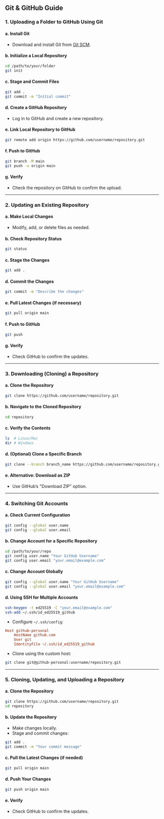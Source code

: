 ## Git & GitHub Guide

### 1. Uploading a Folder to GitHub Using Git

#### a. Install Git
- Download and install Git from [Git SCM](https://git-scm.com/).

#### b. Initialize a Local Repository
```sh
cd /path/to/your/folder
git init
```

#### c. Stage and Commit Files
```sh
git add .
git commit -m "Initial commit"
```

#### d. Create a GitHub Repository
- Log in to GitHub and create a new repository.

#### e. Link Local Repository to GitHub
```sh
git remote add origin https://github.com/username/repository.git
```

#### f. Push to GitHub
```sh
git branch -M main
git push -u origin main
```

#### g. Verify
- Check the repository on GitHub to confirm the upload.

---

### 2. Updating an Existing Repository

#### a. Make Local Changes
- Modify, add, or delete files as needed.

#### b. Check Repository Status
```sh
git status
```

#### c. Stage the Changes
```sh
git add .
```

#### d. Commit the Changes
```sh
git commit -m "Describe the changes"
```

#### e. Pull Latest Changes (if necessary)
```sh
git pull origin main
```

#### f. Push to GitHub
```sh
git push
```

#### g. Verify
- Check GitHub to confirm the updates.

---

### 3. Downloading (Cloning) a Repository

#### a. Clone the Repository
```sh
git clone https://github.com/username/repository.git
```

#### b. Navigate to the Cloned Repository
```sh
cd repository
```

#### c. Verify the Contents
```sh
ls  # Linux/Mac
dir # Windows
```

#### d. (Optional) Clone a Specific Branch
```sh
git clone --branch branch_name https://github.com/username/repository.git
```

#### e. Alternative: Download as ZIP
- Use GitHub’s "Download ZIP" option.

---

### 4. Switching Git Accounts

#### a. Check Current Configuration
```sh
git config --global user.name
git config --global user.email
```

#### b. Change Account for a Specific Repository
```sh
cd /path/to/your/repo
git config user.name "Your GitHub Username"
git config user.email "your.email@example.com"
```

#### c. Change Account Globally
```sh
git config --global user.name "Your GitHub Username"
git config --global user.email "your.email@example.com"
```

#### d. Using SSH for Multiple Accounts
```sh
ssh-keygen -t ed25519 -C "your.email@example.com"
ssh-add ~/.ssh/id_ed25519_github
```

- Configure `~/.ssh/config`:
```ini
Host github-personal
    HostName github.com
    User git
    IdentityFile ~/.ssh/id_ed25519_github
```

- Clone using the custom host:
```sh
git clone git@github-personal:username/repository.git
```

---

### 5. Cloning, Updating, and Uploading a Repository

#### a. Clone the Repository
```sh
git clone https://github.com/username/repository.git
cd repository
```

#### b. Update the Repository
- Make changes locally.
- Stage and commit changes:
```sh
git add .
git commit -m "Your commit message"
```

#### c. Pull the Latest Changes (if needed)
```sh
git pull origin main
```

#### d. Push Your Changes
```sh
git push origin main
```

#### e. Verify
- Check GitHub to confirm the updates.

